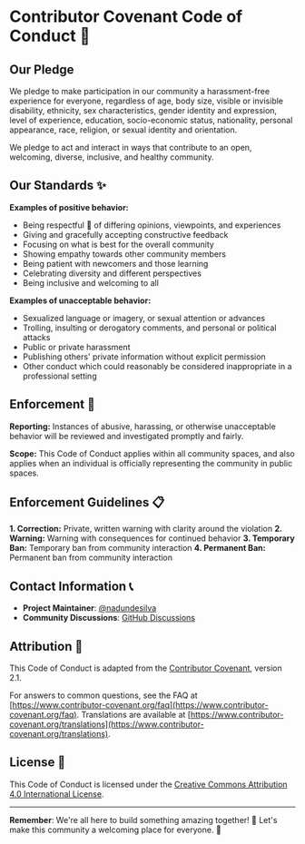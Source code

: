 # Contributor Covenant Code of Conduct 🤝

## Our Pledge

We pledge to make participation in our community a harassment-free experience for everyone, regardless of age, body size, visible or invisible disability, ethnicity, sex characteristics, gender identity and expression, level of experience, education, socio-economic status, nationality, personal appearance, race, religion, or sexual identity and orientation.

We pledge to act and interact in ways that contribute to an open, welcoming, diverse, inclusive, and healthy community.

## Our Standards ✨

**Examples of positive behavior:**

- Being respectful 🤝 of differing opinions, viewpoints, and experiences
- Giving and gracefully accepting constructive feedback
- Focusing on what is best for the overall community
- Showing empathy towards other community members
- Being patient with newcomers and those learning
- Celebrating diversity and different perspectives
- Being inclusive and welcoming to all

**Examples of unacceptable behavior:**

- Sexualized language or imagery, or sexual attention or advances
- Trolling, insulting or derogatory comments, and personal or political attacks
- Public or private harassment
- Publishing others' private information without explicit permission
- Other conduct which could reasonably be considered inappropriate in a professional setting

## Enforcement 🚨

**Reporting:** Instances of abusive, harassing, or otherwise unacceptable behavior will be reviewed and investigated promptly and fairly.

**Scope:** This Code of Conduct applies within all community spaces, and also applies when an individual is officially representing the community in public spaces.

## Enforcement Guidelines 📋

**1. Correction:** Private, written warning with clarity around the violation
**2. Warning:** Warning with consequences for continued behavior
**3. Temporary Ban:** Temporary ban from community interaction
**4. Permanent Ban:** Permanent ban from community interaction

## Contact Information 📞

- **Project Maintainer**: [@nadundesilva](https://github.com/nadundesilva)
- **Community Discussions**: [GitHub Discussions](https://github.com/nadundesilva/k8s-replicator/discussions)

## Attribution 📝

This Code of Conduct is adapted from the [Contributor Covenant](https://www.contributor-covenant.org), version 2.1.

For answers to common questions, see the FAQ at [https://www.contributor-covenant.org/faq](https://www.contributor-covenant.org/faq). Translations are available at [https://www.contributor-covenant.org/translations](https://www.contributor-covenant.org/translations).

## License 📄

This Code of Conduct is licensed under the [Creative Commons Attribution 4.0 International License](https://creativecommons.org/licenses/by/4.0/).

---

**Remember**: We're all here to build something amazing together! 🚀 Let's make this community a welcoming place for everyone. 💙
